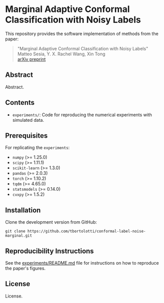 # Marginal Adaptive Conformal Classification with Noisy Labels

This repository provides the software implementation of methods from the paper:

>  "Marginal Adaptive Conformal Classification with Noisy Labels"  
>  Matteo Sesia, Y. X. Rachel Wang, Xin Tong  
>  [arXiv preprint](https://arxiv.org/abs/2309.05092)

## Abstract

Abstract.

## Contents

- `experiments/`: Code for reproducing the numerical experiments with simulated data.

## Prerequisites

For replicating the `experiments`:
- `numpy` (>= 1.25.0)
- `scipy` (>= 1.11.1)
- `scikit-learn` (>= 1.3.0)
- `pandas` (>= 2.0.3)
- `torch` (>= 1.10.2)
- `tqdm` (>= 4.65.0)
- `statsmodels` (>= 0.14.0)
- `cvxpy` (>= 1.5.2)

## Installation

Clone the development version from GitHub:

    git clone https://github.com/tbortolotti/conformal-label-noise-marginal.git

## Reproducibility Instructions

See the [experiments/README.md](experiments/README.md) file for instructions on how to reproduce the paper's figures.

## License

License.
